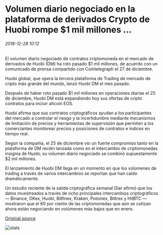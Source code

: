 # Volumen diario negociado en la plataforma de derivados Crypto de Huobi rompe $1 mil millones ...

###### 2018-12-28 10:12

El volumen diario negociado de contratos criptomoneda en el mercado de derivados de Huobi (DM) ha roto pasado $1 mil millones, de acuerdo con un comunicado de prensa compartido con Cointelegraph el 27 de diciembre.

Huobi global, que opera la tercera plataforma de Trading de mercado de cripto más grande del mundo, lanzó Huobi DM el mes pasado.

Después de haber roto pasado $1 mil millones en operaciones diarias el 25 de diciembre, Huobi DM está expandiendo hoy sus ofertas de cripto contratos para incluir altcoin EOS.

Huobi afirma que sus contratos criptográficos ayudan a los participantes del mercado a controlar el riesgo y la incertidumbre mediante mecanismos de limitación de precios y herramientas de supervisión que permiten a los comerciantes monitorear precios y posiciones de contratos e índices en tiempo real.

Según la compañía, el 25 de diciembre vio un fuerte compromiso tanto en la plataforma de DM recién lanzada como en el intercambio de criptomonedas insignia de Huobi; su volumen diario negociado se combinó supuestamente $2 mil millones.

El lanzamiento de Huobi DM llega en un momento en que los volúmenes de trading a través de varios intercambios se reportan que han caído dramáticamente.

Un estudio reciente de la salida criptográfica semanal Diar afirmó que los datos muestreados a través de ocho principales intercambios criptográficos — Binance, OKex, Huobi, Bitfinex, Kraken, Poloniex, Bittrex y HitBTC — mostraron que el 60 por ciento de las criptomonedas que aún se cotizan ahora están negociando en volúmenes más bajos que en enero.

[Original source](https://cointelegraph.com/news/daily-traded-volume-on-huobis-crypto-derivatives-platform-breaks-1-billion)

![stats](https://c.statcounter.com/11760860/0/a89fa40b/1/ "stats")